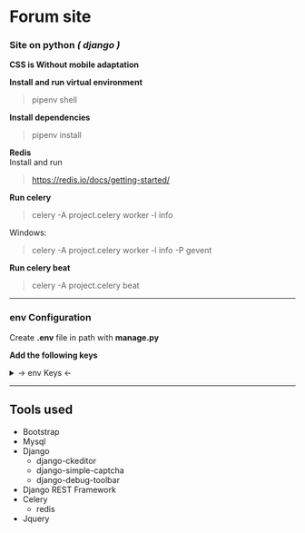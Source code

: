 # Forum site

### Site on python *( django )*
**CSS is Without mobile adaptation**
<br>

**Install and run virtual environment**
> pipenv shell

**Install dependencies**
> pipenv install

**Redis** <br>
Install and run
> https://redis.io/docs/getting-started/

**Run celery** <br>
> celery -A project.celery worker -l info

Windows:
> celery -A project.celery worker -l info -P gevent

**Run celery beat**
> celery -A project.celery beat

****
### env Configuration
Create **.env** file in path with **manage.py**

**Add the following keys**
<details>
  <summary> → env Keys ←</summary>
  <p>SECRET_KEY</p>
  <p>DB_NAME</p>
  <p>DB_USER</p>
  <p>DB_PASSWORD</p>
  <p>DB_HOST</p>
  <p>DB_PORT</p>
  <p>EMAIL_HOST_USER</p>
  <p>EMAIL_HOST_PASSWORD</p>
  <p>REDIS_HOST</p>
  <p>REDIS_PORT</p>
</details>

****
## Tools used 
- Bootstrap
- Mysql
- Django
    - django-ckeditor
    - django-simple-captcha
    - django-debug-toolbar
- Django REST Framework
- Celery 
  - redis
- Jquery
